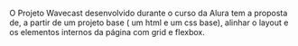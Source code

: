 O Projeto Wavecast desenvolvido durante o curso da Alura tem a proposta de, a partir de um projeto base ( um html e um css base), alinhar o layout e os elementos internos da página com grid e flexbox.